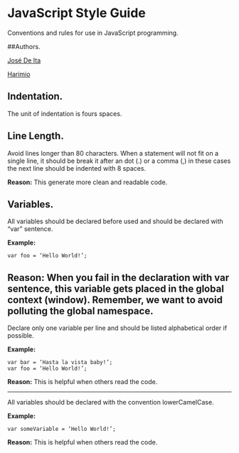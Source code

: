 # JavaScript Style Guide
Conventions and rules for use in JavaScript programming.

##Authors.

[José De Ita]

[Harimio]

[José De Ita]: <https://github.com/josedeita>
[Harimio]: <https://github.com/harimio>

## Indentation.
The unit of indentation is fours spaces.

## Line Length.

Avoid lines longer than 80 characters. When a statement will not fit on a single line, it should be break it after an dot (.) or a comma (,) in these cases the next line should be indented with 8 spaces.

**Reason:** This generate more clean and readable code.

## Variables.

All variables should be declared before used and should be declared with “var” sentence.

**Example:**

    var foo = ‘Hello World!’;

**Reason:** When you fail in the declaration with var sentence, this variable gets placed in the global context (window). Remember, we want to avoid polluting the global namespace.
 ---
Declare only one variable per line and should be listed alphabetical order if possible.

**Example:**
    
    var bar = ‘Hasta la vista baby!’;
    var foo = ‘Hello World!’;

**Reason:** This is helpful when others read the code.

---
All variables should be declared with the convention lowerCamelCase.

**Example:**

    var someVariable = ‘Hello World!’;

**Reason:** This is helpful when others read the code.


